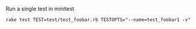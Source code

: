 Run a single test in minitest

`rake test TEST=test/test_foobar.rb TESTOPTS="--name=test_foobar1 -v"`
